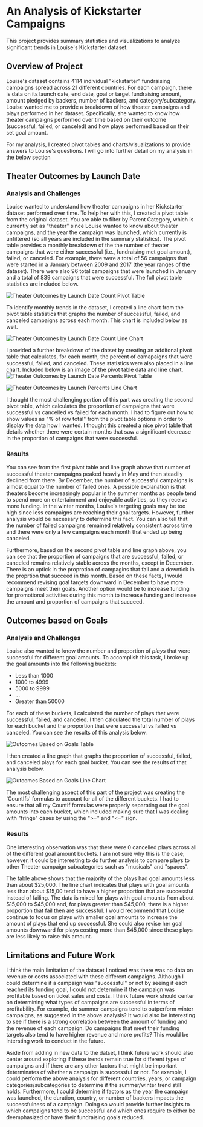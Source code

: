 # An Analysis of Kickstarter Campaigns
This project provides summary statistics and visualizations to analyze significant trends in Louise's Kickstarter dataset.

## Overview of Project
Louise's dataset contains 4114 individual "kickstarter" fundraising campaigns spread across 21 different countries. For each campaign, there is data on its launch date, end date, goal or target fundraising amount, amount pledged by backers, number of backers, and category/subcategory. Louise wanted me to provide a breakdown of how theater campaigns and plays performed in her dataset. Specifically, she wanted to know how theater campaigns performed over time based on their outcome (successful, failed, or canceled) and how plays performed based on their set goal amount. 

For my analysis, I created pivot tables and charts/visualizations to provide answers to Louise's questions. I will go into further detail on my analysis in the below section

## Theater Outcomes by Launch Date

### Analysis and Challenges
Louise wanted to understand how theater campaigns in her Kickstarter dataset performed over time. To help her with this, I created a pivot table from the original dataset. You are able to filter by Parent Category, which is currently set as "theater" since Louise wanted to know about theater campaigns, and the year the campaign was launched, which currently is unfiltered (so all years are included in the summary statistics). The pivot table provides a monthly breakdown of the the number of theater campaigns that were either successful (i.e., fundraising met goal amount), failed, or canceled. For example, there were a total of 56 campaigns that were started in a January between 2009 and 2017 (the year ranges of the dataset). There were also 96 total campaigns that were launched in January and a total of 839 campaigns that were successful. The full pivot table statistics are included below.

![Theater Outcomes by Launch Date Count Pivot Table](https://github.com/SethBoswell/kickstarter-analysis/blob/main/Resources/Theater_Outcomes_vs_Launch%20Pivot%20Table.png)

To identify monthly trends in the dataset, I created a line chart from the pivot table statistics that graphs the number of successful, failed, and canceled campaigns across each month. This chart is included below as well. 

![Theater Outcomes by Launch Date Count Line Chart](https://github.com/SethBoswell/kickstarter-analysis/blob/main/Resources/Theater_Outcomes_vs_Launch.png)

I provided a further breakdown of the datset by creating an additonal pivot table that calculates, for each month, the percent of camapaigns that were successful, failed, and canceled. These statistics were also placed in a line chart. Included below is an image of the pivot table data and line chart.  
![Theater Outcomes by Launch Date Percents Pivot Table](https://github.com/SethBoswell/kickstarter-analysis/blob/main/Resources/Theater_Outcomes_vs_Launch%20Percents%20Pivot%20Table.png)

![Theater Outcomes by Launch Percents Line Chart](https://github.com/SethBoswell/kickstarter-analysis/blob/main/Resources/Theater_Outcomes_vs_Launch%20Percents%20Chart.png)

I thought the most challenging portion of this part was creating the second pivot table, which calculates the proportion of campaigns that were successful vs cancelled vs failed for each month. I had to figure out how to show values as "% of row total" from the pivot table options in order to display the data how I wanted. I thought this created a nice pivot table that details whether there were certain months that saw a significant decrease in the proportion of campaigns that were successful. 
### Results
You can see from the first pivot table and line graph above that number of successful theater campaigns peaked heavily in May and then steadily declined from there. By December, the number of successful campaigns is almost equal to the number of failed ones. A possible explanation is that theaters become increasingly popular in the summer months as people tend to spend more on entertainment and enjoyable activities, so they receive more funding. In the winter months, Louise's targeting goals may be too high since  less campaigns are reaching their goal targets. However, further analysis would be necessary to determine this fact. You can also tell that the number of failed campaigns remained relatively consistent across time and there were only a few campaigns each month that ended up being canceled. 

Furthermore, based on the second pivot table and line graph above, you can see that the proportion of campaigns that are successful, failed, or canceled remains relatively stable across the months, except in December. There is an uptick in the proprotion of campagins that fail and a downtick in the proprtion that succeed in this month. Based on these facts, I would recommend revising goal targets downward in December to have more campaigns meet their goals. Another option would be to increase funding for promotional activities during this month to increase funding and increase the amount and proportion of campaigns that succeed. 


## Outcomes based on Goals

### Analysis and Challenges
Louise also wanted to know the number and proportion of *plays* that were successful for different goal amounts. To accomplish this task, I broke up the goal amounts into the following buckets:
- Less than 1000
- 1000 to 4999
- 5000 to 9999
- ...
- Greater than 50000

For each of these buckets, I calculated the number of plays that were successful, failed, and canceled. I then calculated the total number of plays for each bucket and the proportion that were successful vs failed vs canceled. You can see the results of this analysis below.

![Outcomes Based on Goals Table](https://github.com/SethBoswell/kickstarter-analysis/blob/main/Resources/Outcomes_vs_Goals%20Table.png)

I then created a line graph that graphs the proportion of successful, failed, and canceled plays for each goal bucket. You can see the results of that analysis below.

![Outcomes Based on Goals Line Chart](https://github.com/SethBoswell/kickstarter-analysis/blob/main/Resources/Outcomes_vs_Goals.png)

The most challenging aspect of this part of the project was creating the 'CountIfs' formulas to account for all of the different buckets. I had to ensure that all my CountIf formulas were properly separating out the goal amounts into each bucket, which included making sure that I was dealing with "fringe" cases by using the ">=" and "<=" sign.

### Results
One interesting observation was that there were 0 cancelled plays across all of the different goal amount buckets. I am not sure why this is the case; however, it could be interesting to do further analysis to compare plays to other Theater campaign subcategories such as "musicals" and "spaces".

The table above shows that the majority of the plays had goal amounts less than about $25,000. The line chart indicates that plays with goal amounts less than about $15,00 tend to have a higher proportion that are successful instead of failing. The data is mixed for plays with goal amounts from about $15,000 to $45,000 and, for plays greater than $45,000, there is a higher proportion that fail then are successful. I would recommend that Louise continue to focus on plays with smaller goal amounts to increase the amount of plays that end up successful. She could also revise her goal amounts downward for plays costing more than $45,000 since these plays are less likely to raise this amount. 

## Limitations and Future Work
I think the main limitation of the dataset I noticed was there was no data on revenue or costs associated with these different campaigns. Although I could determine if a campaign was "successful" or not by seeing if each reached its funding goal, I could not determine if the campaign was profitable based on ticket sales and costs. I think future work should center on determining what types of campaigns are successful in terms of profitability. For example, do summer campaigns tend to outperform winter campaigns, as suggested in the above analysis? It would also be interesting to see if there is a strong correlation between the amount of funding and the revenue of each campaign. Do campaigns that meet their funding targets also tend to have higher revenue and more profits? This would be intersting work to conduct in the future.

Aside from adding in new data to the datset, I think future work should also center around exploring if these trends remain true for different types of campaigns and if there are any other factors that might be important determinates of whether a campaign is successful or not. For example, I could perform the above analysis for different countries, years, or campaign categories/subcategories to determine if the summer/winter trend still holds. Furthermore, I could determine if factors as the year the campaign was launched, the duration, country, or number of backers impacts the successfulness of a campaign. Doing so would provide further insights to which campaigns tend to be successful and which ones require to either be deemphasized or have their fundraising goals reduced. 
